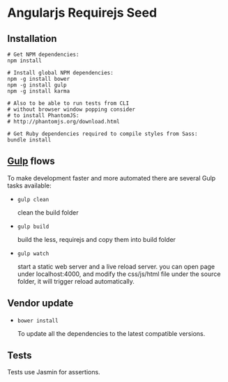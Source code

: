 Angularjs Requirejs Seed
========================

Installation
------------

    # Get NPM dependencies:
    npm install

    # Install global NPM dependencies:
    npm -g install bower
    npm -g install gulp
    npm -g install karma

    # Also to be able to run tests from CLI
    # without browser window popping consider
    # to install PhantomJS:
    # http://phantomjs.org/download.html

    # Get Ruby dependencies required to compile styles from Sass:
    bundle install

[Gulp](http://gulpjs.com/) flows
----------

To make development faster and more automated there are several Gulp tasks available:

* `gulp clean`

  clean the build folder

* `gulp build`

  build the less, requirejs and copy them into build folder

* `gulp watch`

  start a static web server and a live reload server.
  you can open page under localhost:4000, and modify the css/js/html file under the source folder, it will trigger reload automatically.

Vendor update
-------------

* `bower install`

  To update all the dependencies to the latest compatible versions.

## Tests

Tests use Jasmin for assertions.